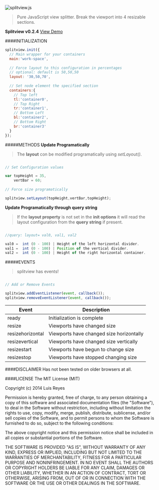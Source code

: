 <img src="http://www.luisreyes.com/splitview/demo/img/splitview.png" title="splitview.js"/>

> Pure JavaScript view splitter.
> Break the viewport into 4 resizable sections.

**Splitview v0.2.4** <a href="http://www.luisreyes.com/splitview/demo">View Demo</a>

####INITIALIZATION
```javascript
splitview.init({
  // Main wrapper for your containers
  main:'work-space', 
  
  // Force layout to this configuration in percentages
  // optional: default is 50,50,50
  layout: '30,50,70',
  
  // Set node element the specified section
  containers:{
    // Top left
    tl:'container0',
    // Top Right
    tr:'container1',
    // Bottom Left
    bl:'container2',
    // Bottom Right
    br:'container3'
  }
});
```

#####METHODS
**Update Programatically**
>The **layout** con be modified programatically using *setLayout()*.

```javascript

// Set Configuration values

var topHeight = 35,
    vertBar = 60;
    
// Force size programatically

splitview.setLayout(topHeight,vertBar,topHeight);

```

**Update Programatically through query string**
>If the **layout property** is not set in the **init options** it will read the layout configuration from the **query string** if present.

```javascript

//query: layout= val0, val1, val2

val0 =  int (0 - 100) | Height of the left horizontal divider.
val1 =  int (0 - 100) | Position of the vertical divider.
val2 =  int (0 - 100) | Height of the right horizontal container.

```

#####EVENTS
>splitview has events!

```javascript

// Add or Remove Events

splitview.addEventListener(event, callback());
splitview.removeEventListener(event, callback());

```

| Event             | Description                               |
|------------------ |------------------------------------------ |
| ready             | Initialization is complete                |
| resize            | Viewports have changed size               |
| resizehorizontal  | Viewports have changed size horizontally  |
| resizevertical    | Viewports have changed size vertically    |
| resizestart       | Viewports have begun to change size       |
| resizestop        | Viewports have stopped changing size      |



####DISCLAIMER
Has not been tested on older browsers at all.


####LICENSE
The MIT License (MIT)

Copyright (c) 2014 Luis Reyes

Permission is hereby granted, free of charge, to any person obtaining a copy
of this software and associated documentation files (the "Software"), to deal
in the Software without restriction, including without limitation the rights
to use, copy, modify, merge, publish, distribute, sublicense, and/or sell
copies of the Software, and to permit persons to whom the Software is
furnished to do so, subject to the following conditions:

The above copyright notice and this permission notice shall be included in all
copies or substantial portions of the Software.

THE SOFTWARE IS PROVIDED "AS IS", WITHOUT WARRANTY OF ANY KIND, EXPRESS OR
IMPLIED, INCLUDING BUT NOT LIMITED TO THE WARRANTIES OF MERCHANTABILITY,
FITNESS FOR A PARTICULAR PURPOSE AND NONINFRINGEMENT. IN NO EVENT SHALL THE
AUTHORS OR COPYRIGHT HOLDERS BE LIABLE FOR ANY CLAIM, DAMAGES OR OTHER
LIABILITY, WHETHER IN AN ACTION OF CONTRACT, TORT OR OTHERWISE, ARISING FROM,
OUT OF OR IN CONNECTION WITH THE SOFTWARE OR THE USE OR OTHER DEALINGS IN THE
SOFTWARE.
